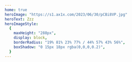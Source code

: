 ```yaml
---
home: true
heroImage: "https://s1.ax1x.com/2023/06/30/pCBi8VP.jpg"
heroText: Zzz
heroImageStyle:
  {
    maxHeight: "288px",
    display: block,
    borderRadius: "19% 81% 23% 77% / 44% 57% 43% 56%",
    boxShadow: "0 15px 18px rgba(0,0,0,0.2)",
  } 
---
```

